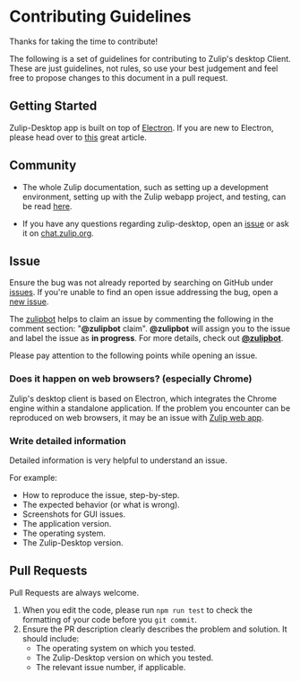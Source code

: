 # Contributing Guidelines

Thanks for taking the time to contribute!

The following is a set of guidelines for contributing to Zulip's desktop Client. These are just guidelines, not rules, so use your best judgement and feel free to propose changes to this document in a pull request.

## Getting Started

Zulip-Desktop app is built on top of [Electron](http://electron.atom.io/). If you are new to Electron, please head over to [this](https://jlord.us/essential-electron) great article.

## Community

- The whole Zulip documentation, such as setting up a development environment, setting up with the Zulip webapp project, and testing, can be read [here](https://zulip.readthedocs.io).

- If you have any questions regarding zulip-desktop, open an [issue](https://github.com/zulip/zulip-desktop/issues/new/) or ask it on [chat.zulip.org](https://chat.zulip.org/#narrow/stream/16-desktop).

## Issue

Ensure the bug was not already reported by searching on GitHub under [issues](https://github.com/zulip/zulip-desktop/issues). If you're unable to find an open issue addressing the bug, open a [new issue](https://github.com/zulip/zulip-desktop/issues/new).

The [zulipbot](https://github.com/zulip/zulipbot) helps to claim an issue by commenting the following in the comment section: "**@zulipbot** claim". **@zulipbot** will assign you to the issue and label the issue as **in progress**. For more details, check out [**@zulipbot**](https://github.com/zulip/zulipbot).

Please pay attention to the following points while opening an issue.

### Does it happen on web browsers? (especially Chrome)

Zulip's desktop client is based on Electron, which integrates the Chrome engine within a standalone application.
If the problem you encounter can be reproduced on web browsers, it may be an issue with [Zulip web app](https://github.com/zulip/zulip).

### Write detailed information

Detailed information is very helpful to understand an issue.

For example:

- How to reproduce the issue, step-by-step.
- The expected behavior (or what is wrong).
- Screenshots for GUI issues.
- The application version.
- The operating system.
- The Zulip-Desktop version.

## Pull Requests

Pull Requests are always welcome.

1. When you edit the code, please run `npm run test` to check the formatting of your code before you `git commit`.
2. Ensure the PR description clearly describes the problem and solution. It should include:
   - The operating system on which you tested.
   - The Zulip-Desktop version on which you tested.
   - The relevant issue number, if applicable.
